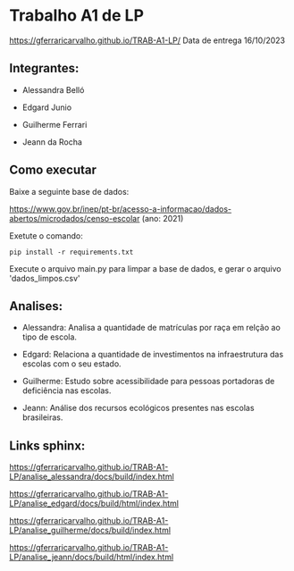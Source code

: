 # Trabalho A1 de LP
https://gferraricarvalho.github.io/TRAB-A1-LP/
Data de entrega 16/10/2023

## Integrantes: 
- Alessandra Belló

- Edgard Junio

- Guilherme Ferrari

- Jeann da Rocha

## Como executar

Baixe a seguinte base de dados:

https://www.gov.br/inep/pt-br/acesso-a-informacao/dados-abertos/microdados/censo-escolar (ano: 2021)

Exetute o comando:

```
pip install -r requirements.txt
```

Execute o arquivo main.py para limpar a base de dados, e gerar o arquivo 'dados_limpos.csv'

## Analises:

- Alessandra: Analisa a quantidade de matrículas por raça em relção ao tipo de escola.

- Edgard: Relaciona a quantidade de investimentos na infraestrutura das escolas com o seu estado.

- Guilherme: Estudo sobre acessibilidade para pessoas portadoras de deficiência nas escolas.

- Jeann: Análise dos recursos ecológicos presentes nas escolas brasileiras.

## Links sphinx:

https://gferraricarvalho.github.io/TRAB-A1-LP/analise_alessandra/docs/build/index.html

https://gferraricarvalho.github.io/TRAB-A1-LP/analise_edgard/docs/build/html/index.html

https://gferraricarvalho.github.io/TRAB-A1-LP/analise_guilherme/docs/build/index.html

https://gferraricarvalho.github.io/TRAB-A1-LP/analise_jeann/docs/build/html/index.html
